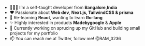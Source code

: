 - 👨🏻‍💻 I’m a self-taught developer from **Bangalore,India**
- ❤ Passionate about **Web dev**, **Next.js, TailwindCSS & prisma**
- 🌱 Re-learning **React**, wanting to learn **Go-lang**
- ✨ Highly interested in products **Madebygoogle** & **Apple**
- 💼 Currently working on sprucing up my GitHub and building small projects for my portfolio
- 📫 You can reach me at Twitter, follow me! @RAM_3236 

<!---
Ramcode64/Ramcode64 is a ✨ special ✨ repository because its `README.md` (this file) appears on your GitHub profile.
You can click the Preview link to take a look at your changes.
--->
